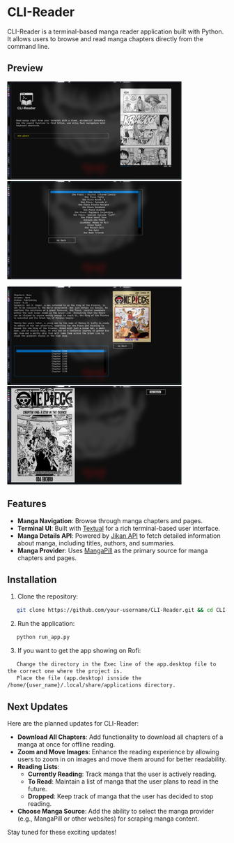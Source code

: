 # CLI-Reader

CLI-Reader is a terminal-based manga reader application built with Python. It allows users to browse and read manga chapters directly from the command line.

## Preview

<img src="app/files/README/1.png" alt="plot" width="400"/> <img src="app/files/README/2.png" alt="plot" width="400"/>

<img src="app/files/README/3.png" alt="plot" width="400"/> <img src="app/files/README/4.png" alt="plot" width="400"/>

## Features

- **Manga Navigation**: Browse through manga chapters and pages.
- **Terminal UI**: Built with [Textual](https://github.com/Textualize/textual) for a rich terminal-based user interface.
- **Manga Details API**: Powered by [Jikan API](https://jikan.moe/) to fetch detailed information about manga, including titles, authors, and summaries.
- **Manga Provider**: Uses [MangaPill](https://mangapill.com/) as the primary source for manga chapters and pages.

## Installation

1. Clone the repository:
```bash
   git clone https://github.com/your-username/CLI-Reader.git && cd CLI-Reader
```

2. Run the application:
```python
   python run_app.py
```

3. If you want to get the app showing on Rofi:
```
   Change the directory in the Exec line of the app.desktop file to the correct one where the project is.
   Place the file (app.desktop) isnside the /home/{user_name}/.local/share/applications directory.
```

## Next Updates

Here are the planned updates for CLI-Reader:

- **Download All Chapters**: Add functionality to download all chapters of a manga at once for offline reading.
- **Zoom and Move Images**: Enhance the reading experience by allowing users to zoom in on images and move them around for better readability.
- **Reading Lists**:
  - **Currently Reading**: Track manga that the user is actively reading.
  - **To Read**: Maintain a list of manga that the user plans to read in the future.
  - **Dropped**: Keep track of manga that the user has decided to stop reading.
- **Choose Manga Source**: Add the ability to select the manga provider (e.g., MangaPill or other websites) for scraping manga content.

Stay tuned for these exciting updates!
